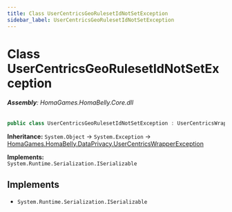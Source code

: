 ```yaml
---
title: Class UserCentricsGeoRulesetIdNotSetException
sidebar_label: UserCentricsGeoRulesetIdNotSetException
---
```

# Class UserCentricsGeoRulesetIdNotSetException


###### **Assembly**: HomaGames.HomaBelly.Core.dll

```csharp title="Declaration"
public class UserCentricsGeoRulesetIdNotSetException : UserCentricsWrapperException, ISerializable
```
**Inheritance:** `System.Object` -> `System.Exception` -> [HomaGames.HomaBelly.DataPrivacy.UserCentricsWrapperException](../HomaGames.HomaBelly.DataPrivacy/UserCentricsWrapperException)

**Implements:**  
`System.Runtime.Serialization.ISerializable`


## Implements

* `System.Runtime.Serialization.ISerializable`
